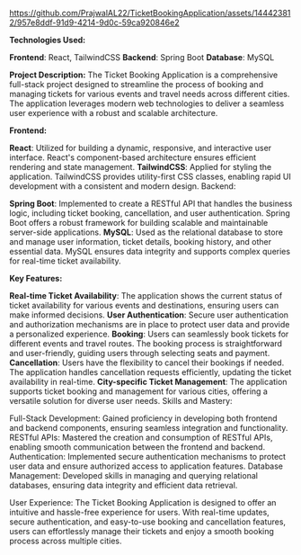 https://github.com/PrajwalAL22/TicketBookingApplication/assets/144423812/957e8ddf-91d9-4214-9d0c-59ca920846e2

**Technologies Used:**

**Frontend**: React, TailwindCSS
**Backend**: Spring Boot
**Database**: MySQL

**Project Description:**
The Ticket Booking Application is a comprehensive full-stack project designed to streamline the process of booking and managing tickets for various events and travel needs across different cities. The application leverages modern web technologies to deliver a seamless user experience with a robust and scalable architecture.

**Frontend:**

**React**: Utilized for building a dynamic, responsive, and interactive user interface. React's component-based architecture ensures efficient rendering and state management.
**TailwindCSS**: Applied for styling the application. TailwindCSS provides utility-first CSS classes, enabling rapid UI development with a consistent and modern design.
Backend:

**Spring Boot**: Implemented to create a RESTful API that handles the business logic, including ticket booking, cancellation, and user authentication. Spring Boot offers a robust framework for building scalable and maintainable server-side applications.
**MySQL**: Used as the relational database to store and manage user information, ticket details, booking history, and other essential data. MySQL ensures data integrity and supports complex queries for real-time ticket availability.

**Key Features:**

**Real-time Ticket Availability**: The application shows the current status of ticket availability for various events and destinations, ensuring users can make informed decisions.
**User Authentication**: Secure user authentication and authorization mechanisms are in place to protect user data and provide a personalized experience.
**Booking**: Users can seamlessly book tickets for different events and travel routes. The booking process is straightforward and user-friendly, guiding users through selecting seats and payment.
**Cancellation**: Users have the flexibility to cancel their bookings if needed. The application handles cancellation requests efficiently, updating the ticket availability in real-time.
**City-specific Ticket Management**: The application supports ticket booking and management for various cities, offering a versatile solution for diverse user needs.
Skills and Mastery:

Full-Stack Development: Gained proficiency in developing both frontend and backend components, ensuring seamless integration and functionality.
RESTful APIs: Mastered the creation and consumption of RESTful APIs, enabling smooth communication between the frontend and backend.
Authentication: Implemented secure authentication mechanisms to protect user data and ensure authorized access to application features.
Database Management: Developed skills in managing and querying relational databases, ensuring data integrity and efficient data retrieval.

User Experience:
The Ticket Booking Application is designed to offer an intuitive and hassle-free experience for users. With real-time updates, secure authentication, and easy-to-use booking and cancellation features, users can effortlessly manage their tickets and enjoy a smooth booking process across multiple cities.

